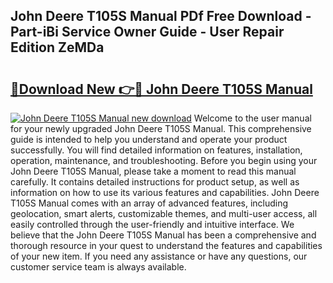 ## John Deere T105S Manual PDf Free Download - Part-iBi Service Owner Guide - User Repair Edition ZeMDa

# <h2><a href="http://bc93224.oget.top/?id=John+Deere+T105S+Manual">🔗Download New 👉🔴 John Deere T105S Manual</a></h2>

[![John Deere T105S Manual new download](https://i.imgur.com/5g1atiW.png)](http://bc93224.oget.top/?id=John+Deere+T105S+Manual)
Welcome to the user manual for your newly upgraded John Deere T105S Manual. This comprehensive guide is intended to help you understand and operate your product successfully. You will find detailed information on features, installation, operation, maintenance, and troubleshooting. Before you begin using your John Deere T105S Manual, please take a moment to read this manual carefully. It contains detailed instructions for product setup, as well as information on how to use its various features and capabilities. John Deere T105S Manual comes with an array of advanced features, including geolocation, smart alerts, customizable themes, and multi-user access, all easily controlled through the user-friendly and intuitive interface. We believe that the John Deere T105S Manual has been a comprehensive and thorough resource in your quest to understand the features and capabilities of your new item. If you need any assistance or have any questions, our customer service team is always available.
